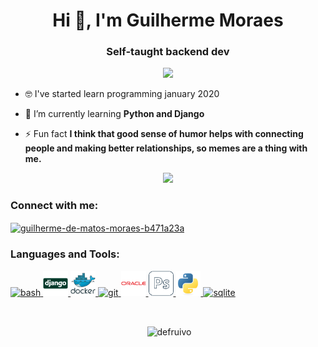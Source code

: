 <h1 align="center">Hi 👋, I'm Guilherme Moraes</h1>
<h3 align="center">Self-taught backend dev</h3>

<div align="center">
  <img width=55% src="https://i.imgflip.com/1tlr1p.gif" />
</div>

- 🤓 I've started learn programming january 2020

- 🌱 I’m currently learning **Python and Django**

- ⚡ Fun fact **I think that good sense of humor helps with connecting people and making better relationships, so memes are a thing with me.**

<div align="center">            
  <img width=55% src="https://i.imgflip.com/4w8o82.jpg" />
</div>

<h3 align="left">Connect with me:</h3>
<p align="left">
<a href="https://linkedin.com/in/guilherme-de-matos-moraes-b471a23a" target="blank"><img align="center" src="https://cdn.jsdelivr.net/npm/simple-icons@3.0.1/icons/linkedin.svg" alt="guilherme-de-matos-moraes-b471a23a" height="30" width="40" /></a>
</p>

<h3 align="left">Languages and Tools:</h3>
<p align="left"> <a href="https://www.gnu.org/software/bash/" target="_blank"> <img src="https://www.vectorlogo.zone/logos/gnu_bash/gnu_bash-icon.svg" alt="bash" width="40" height="40"/> </a> <a href="https://www.djangoproject.com/" target="_blank"> <img src="https://raw.githubusercontent.com/devicons/devicon/master/icons/django/django-original.svg" alt="django" width="40" height="40"/> </a> <a href="https://www.docker.com/" target="_blank"> <img src="https://raw.githubusercontent.com/devicons/devicon/master/icons/docker/docker-original-wordmark.svg" alt="docker" width="40" height="40"/> </a> <a href="https://git-scm.com/" target="_blank"> <img src="https://www.vectorlogo.zone/logos/git-scm/git-scm-icon.svg" alt="git" width="40" height="40"/> </a> <a href="https://www.oracle.com/" target="_blank"> <img src="https://raw.githubusercontent.com/devicons/devicon/master/icons/oracle/oracle-original.svg" alt="oracle" width="40" height="40"/> </a> <a href="https://www.photoshop.com/en" target="_blank"> <img src="https://raw.githubusercontent.com/devicons/devicon/master/icons/photoshop/photoshop-line.svg" alt="photoshop" width="40" height="40"/> </a> <a href="https://www.python.org" target="_blank"> <img src="https://raw.githubusercontent.com/devicons/devicon/master/icons/python/python-original.svg" alt="python" width="40" height="40"/> </a> <a href="https://www.sqlite.org/" target="_blank"> <img src="https://www.vectorlogo.zone/logos/sqlite/sqlite-icon.svg" alt="sqlite" width="40" height="40"/> </a> </p>

<br>
<div align="center">
<p>&nbsp;<img align="center" src="https://github-readme-stats.vercel.app/api?username=defruivo&show_icons=true&locale=en" alt="defruivo" /></p>
</div>
